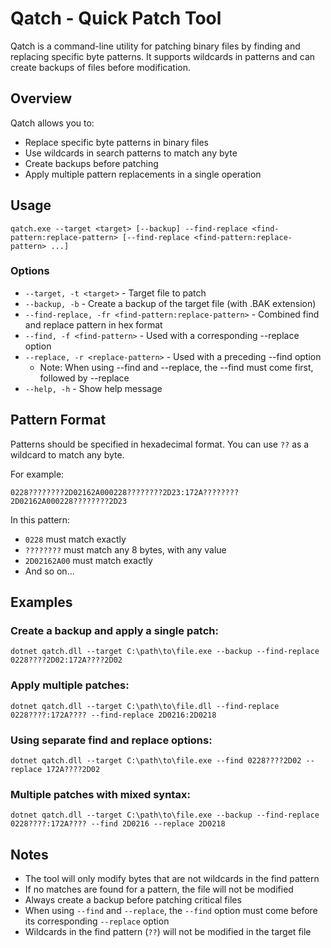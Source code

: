 # Qatch - Quick Patch Tool

Qatch is a command-line utility for patching binary files by finding and replacing specific byte patterns. It supports wildcards in patterns and can create backups of files before modification.

## Overview

Qatch allows you to:
- Replace specific byte patterns in binary files
- Use wildcards in search patterns to match any byte
- Create backups before patching
- Apply multiple pattern replacements in a single operation

## Usage

```
qatch.exe --target <target> [--backup] --find-replace <find-pattern:replace-pattern> [--find-replace <find-pattern:replace-pattern> ...]
```

### Options

- `--target, -t <target>` - Target file to patch
- `--backup, -b` - Create a backup of the target file (with .BAK extension)
- `--find-replace, -fr <find-pattern:replace-pattern>` - Combined find and replace pattern in hex format
- `--find, -f <find-pattern>` - Used with a corresponding --replace option
- `--replace, -r <replace-pattern>` - Used with a preceding --find option
  - Note: When using --find and --replace, the --find must come first, followed by --replace
- `--help, -h` - Show help message

## Pattern Format

Patterns should be specified in hexadecimal format. You can use `??` as a wildcard to match any byte.

For example:
```
0228????????2D02162A000228????????2D23:172A????????2D02162A000228????????2D23
```

In this pattern:
- `0228` must match exactly
- `????????` must match any 8 bytes, with any value
- `2D02162A00` must match exactly
- And so on...

## Examples

### Create a backup and apply a single patch:

```
dotnet qatch.dll --target C:\path\to\file.exe --backup --find-replace 0228????2D02:172A????2D02
```

### Apply multiple patches:

```
dotnet qatch.dll --target C:\path\to\file.dll --find-replace 0228????:172A???? --find-replace 2D0216:2D0218
```

### Using separate find and replace options:

```
dotnet qatch.dll --target C:\path\to\file.exe --find 0228????2D02 --replace 172A????2D02
```

### Multiple patches with mixed syntax:

```
dotnet qatch.dll --target C:\path\to\file.exe --backup --find-replace 0228????:172A???? --find 2D0216 --replace 2D0218
```

## Notes

- The tool will only modify bytes that are not wildcards in the find pattern
- If no matches are found for a pattern, the file will not be modified
- Always create a backup before patching critical files
- When using `--find` and `--replace`, the `--find` option must come before its corresponding `--replace` option
- Wildcards in the find pattern (`??`) will not be modified in the target file
